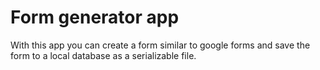 # Form generator app

With this app you can create a form similar to google forms and save the form to a local database as a serializable file.